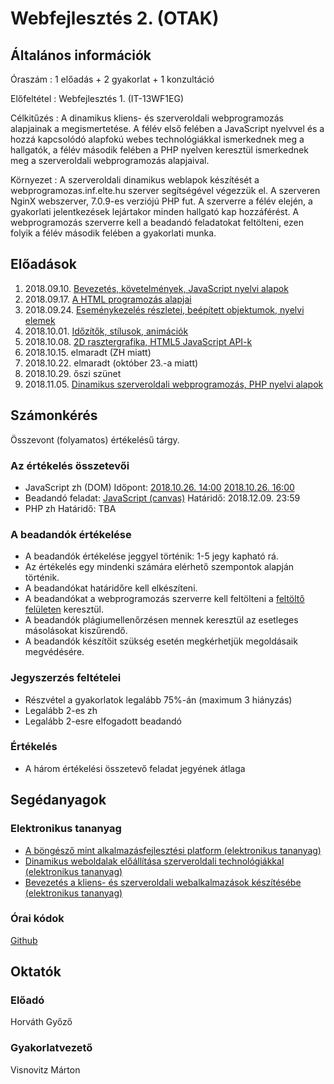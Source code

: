 # Webfejlesztés 2. (OTAK)

## Általános információk

Óraszám
: 1 előadás + 2 gyakorlat + 1 konzultáció

Előfeltétel
: Webfejlesztés 1. (IT-13WF1EG)

Célkitűzés
: A dinamikus kliens- és szerveroldali webprogramozás alapjainak a megismertetése. A félév első felében a JavaScript nyelvvel és a hozzá kapcsolódó alapfokú webes technológiákkal ismerkednek meg a hallgatók, a félév második felében a PHP nyelven keresztül ismerkednek meg a szerveroldali webprogramozás alapjaival.

Környezet
: A szerveroldali dinamikus weblapok készítését a webprogramozas.inf.elte.hu szerver segítségével végezzük el. A szerveren NginX webszerver, 7.0.9-es verziójú PHP fut. A szerverre a félév elején, a gyakorlati jelentkezések lejártakor minden hallgató kap hozzáférést. A webprogramozás szerverre kell a beadandó feladatokat feltölteni, ezen folyik a félév második felében a gyakorlati munka.

## Előadások

1. 2018.09.10. [Bevezetés, követelmények, JavaScript nyelvi alapok](http://webprogramozas.inf.elte.hu/webfejl2t/ea/01/)
2. 2018.09.17. [A HTML programozás alapjai](http://webprogramozas.inf.elte.hu/webfejl2t/ea/02/)
3. 2018.09.24. [Eseménykezelés részletei, beépített objektumok, nyelvi elemek](http://webprogramozas.inf.elte.hu/webfejl2t/ea/03/)
4. 2018.10.01. [Időzítők, stílusok, animációk](http://webprogramozas.inf.elte.hu/webfejl2t/ea/04/)
5. 2018.10.08. [2D rasztergrafika, HTML5 JavaScript API-k](http://webprogramozas.inf.elte.hu/webfejl2t/ea/05/)
6. 2018.10.15. elmaradt (ZH miatt)
7. 2018.10.22. elmaradt (október 23.-a miatt)
8. 2018.10.29. őszi szünet
9. 2018.11.05. [Dinamikus szerveroldali webprogramozás, PHP nyelvi alapok](http://webprogramozas.inf.elte.hu/webfejl2t/ea/07/)


## Számonkérés

Összevont (folyamatos) értékelésű tárgy.

### Az értékelés összetevői

* JavaScript zh (DOM)
    Időpont: [2018.10.26. 14:00](#/subjects/webfejl2-otak/zh1-14) [2018.10.26. 16:00](#/subjects/webfejl2-otak/zh1-16)
* Beadandó feladat: [JavaScript (canvas)](#/subjects/webfejl2-otak/beadando)
    Határidő: 2018.12.09. 23:59
* PHP zh
    Határidő: TBA

### A beadandók értékelése

* A beadandók értékelése jeggyel történik: 1-5 jegy kapható rá.
* Az értékelés egy mindenki számára elérhető szempontok alapján történik.
* A beadandókat határidőre kell elkészíteni.
* A beadandókat a webprogramozás szerverre kell feltölteni a [feltöltő felületen](http://webprogramozas.inf.elte.hu/ebr) keresztül.
* A beadandók plágiumellenőrzésen mennek keresztül az esetleges másolásokat kiszűrendő.
* A beadandók készítőit szükség esetén megkérhetjük megoldásaik megvédésére.

### Jegyszerzés feltételei

* Részvétel a gyakorlatok legalább 75%-án (maximum 3 hiányzás)
* Legalább 2-es zh
* Legalább 2-esre elfogadott beadandó

### Értékelés

* A három értékelési összetevő feladat jegyének átlaga

## Segédanyagok

### Elektronikus tananyag

* [A böngésző mint alkalmazásfejlesztési platform (elektronikus tananyag)](http://webprogramozas.inf.elte.hu/tananyag/kliens/)
* [Dinamikus weboldalak előállítása szerveroldali technológiákkal (elektronikus tananyag)](http://webprogramozas.inf.elte.hu/tananyag/szerver/)
* [Bevezetés a kliens- és szerveroldali webalkalmazások készítésébe (elektronikus tananyag)](http://webprogramozas.inf.elte.hu/tananyag/wf2/index.html)

### Órai kódok

[Github](https://github.com/vimtaai/elte)

## Oktatók

### Előadó

Horváth Győző

### Gyakorlatvezető

Visnovitz Márton
